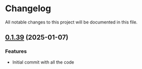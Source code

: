 # Changelog

All notable changes to this project will be documented in this file.
## [0.1.39]() (2025-01-07)
### Features
* Initial commit with all the code

